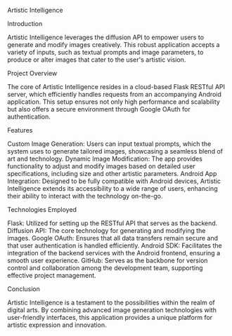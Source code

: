 Artistic Intelligence

Introduction

Artistic Intelligence leverages the diffusion API to empower users to generate and modify images creatively. This robust application accepts a variety of inputs, such as textual prompts and image parameters, to produce or alter images that cater to the user's artistic vision.

Project Overview

The core of Artistic Intelligence resides in a cloud-based Flask RESTful API server, which efficiently handles requests from an accompanying Android application. This setup ensures not only high performance and scalability but also offers a secure environment through Google OAuth for authentication.

Features

Custom Image Generation: Users can input textual prompts, which the system uses to generate tailored images, showcasing a seamless blend of art and technology.
Dynamic Image Modification: The app provides functionality to adjust and modify images based on detailed user specifications, including size and other artistic parameters.
Android App Integration: Designed to be fully compatible with Android devices, Artistic Intelligence extends its accessibility to a wide range of users, enhancing their ability to interact with the technology on-the-go.

Technologies Employed

Flask: Utilized for setting up the RESTful API that serves as the backend.
Diffusion API: The core technology for generating and modifying the images.
Google OAuth: Ensures that all data transfers remain secure and that user authentication is handled efficiently.
Android SDK: Facilitates the integration of the backend services with the Android frontend, ensuring a smooth user experience.
GitHub: Serves as the backbone for version control and collaboration among the development team, supporting effective project management.

Conclusion

Artistic Intelligence is a testament to the possibilities within the realm of digital arts. By combining advanced image generation technologies with user-friendly interfaces, this application provides a unique platform for artistic expression and innovation.
